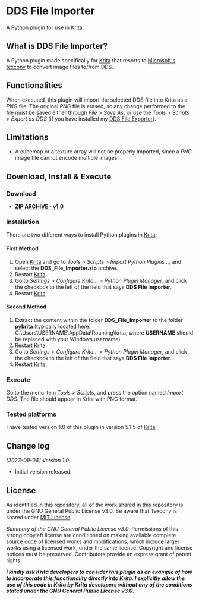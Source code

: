# DDS File Importer
A Python plugin for use in [Krita](https://krita.org).

## What is DDS File Importer?
A Python plugin made specifically for [Krita](https://krita.org) that resorts to [Microsoft's texconv](https://github.com/Microsoft/DirectXTex/wiki/Texconv) to convert image files to/from DDS.

## Functionalities
When executed, this plugin will import the selected DDS file into Krita as a _PNG_ file. The original _PNG_ file is erased, so any change performed to the file must be saved either through _File_ > _Save As_, or use the _Tools_ > _Scripts_ > _Export as DDS_ (if you have installed my [DDS File Exporter](https://github.com/esuriddick/Programming/tree/main/Python/Krita/DDS_File_Exporter)).

## Limitations
- A cubemap or a texture array will not be properly imported, since a _PNG_ image file cannot encode multiple images.

## Download, Install & Execute
### Download
+ **[ZIP ARCHIVE - v1.0]()**

### Installation
There are two different ways to install Python plugins in [Krita](https://krita.org):
#### First Method
1. Open [Krita](https://krita.org) and go to _Tools_ > _Scripts_ > _Import Python Plugins..._, and select the **DDS_File_Importer.zip** archive.
2. Restart [Krita](https://krita.org).
3. Go to _Settings_ > _Configure Krita..._ > _Python Plugin Manager_, and click the checkbox to the left of the field that says **DDS File Importer**.
4. Restart [Krita](https://krita.org).

#### Second Method
1. Extract the content within the folder **DDS_File_Importer** to the folder **pykrita** (typically located here: C:\Users\USERNAME\AppData\Roaming\krita, where **USERNAME** should be replaced with your Windows username).
2. Restart [Krita](https://krita.org).
3. Go to _Settings_ > _Configure Krita..._ > _Python Plugin Manager_, and click the checkbox to the left of the field that says **DDS File Importer**.
4. Restart [Krita](https://krita.org).

### Execute
Go to the menu item _Tools_ > _Scripts_, and press the option named _Import DDS_. The file should appear in Krita with PNG format.

### Tested platforms
I have tested version 1.0 of this plugin in version 5.1.5 of [Krita](https://krita.org).

## Change log
_[2023-09-04] Version 1.0_
- Initial version released.

## License
As identified in this repository, all of the work shared in this repository is under the GNU General Public License v3.0. Be aware that Texconv is shared under [MIT License](https://opensource.org/license/mit/).

_Summary of the GNU General Public License v3.0_: Permissions of this strong copyleft license are conditioned on making available complete source code of licensed works and modifications, which include larger works using a licensed work, under the same license. Copyright and license notices must be preserved. Contributors provide an express grant of patent rights.

**_I kindly ask Krita developers to consider this plugin as an example of how to incorporate this functionality directly into Krita. I explicitly allow the use of this code in Krita by Krita developers without any of the conditions stated under the GNU General Public License v3.0._**
